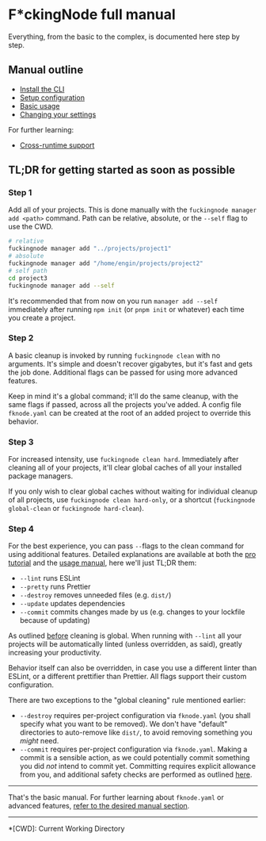 # F\*ckingNode full manual

Everything, from the basic to the complex, is documented here step by step.

## Manual outline

- [Install the CLI](install.md)
- [Setup configuration](setup.md)
- [Basic usage](usage.md)
- [Changing your settings](settings.md)

For further learning:

- [Cross-runtime support](cross-runtime.md)

## TL;DR for getting started as soon as possible

### Step 1

Add all of your projects. This is done manually with the `fuckingnode manager add <path>` command. Path can be relative, absolute, or the `--self` flag to use the CWD.

```bash
# relative
fuckingnode manager add "../projects/project1"
# absolute
fuckingnode manager add "/home/engin/projects/project2"
# self path
cd project3
fuckingnode manager add --self
```

It's recommended that from now on you run `manager add --self` immediately after running `npm init` (or `pnpm init` or whatever) each time you create a project.

### Step 2

A basic cleanup is invoked by running `fuckingnode clean` with no arguments. It's simple and doesn't recover gigabytes, but it's fast and gets the job done. Additional flags can be passed for using more advanced features.

Keep in mind it's a global command; it'll do the same cleanup, with the same flags if passed, across all the projects you've added. A config file `fknode.yaml` can be created at the root of an added project to override this behavior.

### Step 3

For increased intensity, use `fuckingnode clean hard`. Immediately after cleaning all of your projects, it'll clear global caches of all your installed package managers.

If you only wish to clear global caches without waiting for individual cleanup of all projects, use `fuckingnode clean hard-only`, or a shortcut (`fuckingnode global-clean` or `fuckingnode hard-clean`).

### Step 4

For the best experience, you can pass `--`flags to the clean command for using additional features. Detailed explanations are available at both the [pro tutorial](../tutorial/pro.md) and the [usage manual](../manual/usage.md), here we'll just TL;DR them:

- `--lint` runs ESLint
- `--pretty` runs Prettier
- `--destroy` removes unneeded files (e.g. `dist/`)
- `--update` updates dependencies
- `--commit` commits changes made by us (e.g. changes to your lockfile because of updating)

As outlined [before](#step-2) cleaning is global. When running with `--lint` all your projects will be automatically linted (unless overridden, as said), greatly increasing your productivity.

Behavior itself can also be overridden, in case you use a different linter than ESLint, or a different prettifier than Prettier. All flags support their custom configuration.

There are two exceptions to the "global cleaning" rule mentioned earlier:

- `--destroy` requires per-project configuration via `fknode.yaml` (you shall specify what you want to be removed). We don't have "default" directories to auto-remove like `dist/`, to avoid removing something you _might_ need.
- `--commit` requires per-project configuration via `fknode.yaml`. Making a commit is a sensible action, as we could potentially commit something you did _not_ intend to commit yet. Committing requires explicit allowance from you, and additional safety checks are performed as outlined [here](../tutorial/pro.md#committing-your-code-commit).

---

That's the basic manual. For further learning about `fknode.yaml` or advanced features, [refer to the desired manual section](#manual-outline).

---

*[CWD]: Current Working Directory
